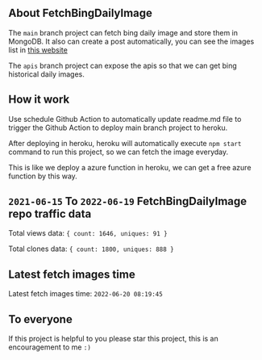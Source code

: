 ## About FetchBingDailyImage

The `main` branch project can fetch bing daily image and store them in MongoDB.
It also can create a post automatically, you can see the images list in [this website](https://oursalbum.netlify.app)

The `apis` branch project can expose the apis so that we can get bing historical daily images.

## How it work

Use schedule Github Action to automatically update readme.md file to trigger the Github Action to deploy main branch project to heroku.

After deploying in heroku, heroku will automatically execute `npm start` command to run this project, so we can fetch the image everyday.

This is like we deploy a azure function in heroku, we can get a free azure function by this way.

## `2021-06-15` To `2022-06-19` FetchBingDailyImage repo traffic data

Total views data: `{ count: 1646, uniques: 91 }`

Total clones data: `{ count: 1800, uniques: 888 }`

## Latest fetch images time

Latest fetch images time: `2022-06-20 08:19:45`

## To everyone

If this project is helpful to you please star this project, this is an encouragement to me `:)`



